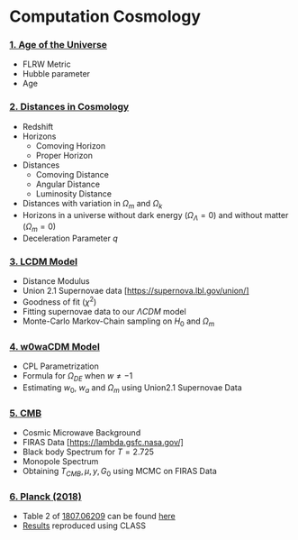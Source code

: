 # Computation Cosmology

### [1. Age of the Universe](https://github.com/AnshulJawale/Computational-Cosmology/blob/main/Age%20of%20the%20Universe.ipynb)
- FLRW Metric
- Hubble parameter
- Age

### [2. Distances in Cosmology](Distances.ipynb)
- Redshift
- Horizons
    - Comoving Horizon
    - Proper Horizon
- Distances
    - Comoving Distance
    - Angular Distance
    - Luminosity Distance
- Distances with variation in $\Omega_m$ and $\Omega_k$
- Horizons in a universe without dark energy $(\Omega_{\Lambda}=0)$ and without matter $(\Omega_m=0)$
- Deceleration Parameter $q$

### [3. LCDM Model ](LCDM.ipynb)
- Distance Modulus
- Union 2.1 Supernovae data [https://supernova.lbl.gov/union/]
- Goodness of fit ($\chi^2$)
- Fitting supernovae data to our $\Lambda CDM$ model
- Monte-Carlo Markov-Chain sampling on $H_0$ and $\Omega_m$

### [4. w0waCDM Model](w0waCDM.ipynb)
- CPL Parametrization
- Formula for $\Omega_{DE}$ when $w \neq -1$ 
- Estimating $w_0$, $w_a$ and $\Omega_m$ using Union2.1 Supernovae Data

### [5. CMB](CMB.ipynb)
- Cosmic Microwave Background
- FIRAS Data [https://lambda.gsfc.nasa.gov/]
- Black body Spectrum for $T = 2.725$
- Monopole Spectrum
- Obtaining $T_{CMB}, \mu, y, G_0$ using MCMC on FIRAS Data

### [6. Planck (2018)](Planck18/Planck18.ipynb)
- Table 2 of [1807.06209](https://arxiv.org/abs/1807.06209) can be found [here](Planck18/Table2.png)
- [Results](Planck18/table.pdf) reproduced using CLASS 
